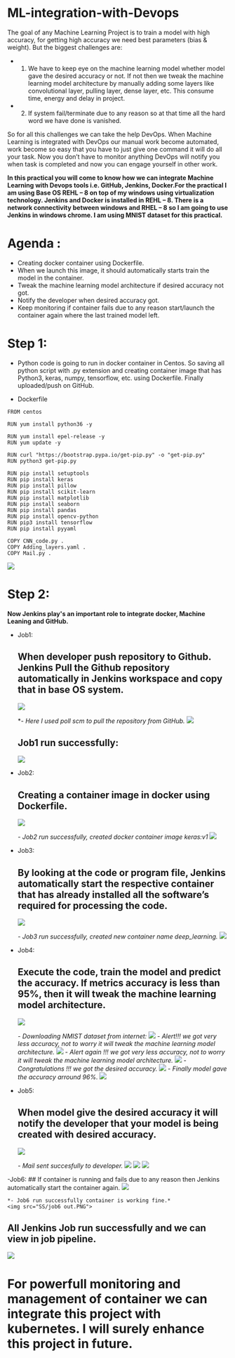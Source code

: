 # ML-integration-with-Devops

The goal of any Machine Learning Project is to train a model with high accuracy, for getting high accuracy we need best parameters (bias & weight). But the biggest challenges are:

- 1.	We have to keep eye on the machine learning model whether model gave the desired accuracy or not. If not then we tweak the machine learning model architecture by manually adding some layers like convolutional layer, pulling layer, dense layer, etc. This consume time, energy and delay in project.
- 2.  If system fail/terminate due to any reason so at that time all the hard word we have done is vanished.

So for all this challenges we can take the help DevOps. When Machine Learning is integrated with DevOps our manual work become automated, work become so easy that you have to just give one command it will do all your task. Now you don’t have to monitor anything DevOps will notify you when task is completed and now you can engage yourself in other work.

**In this practical you will come to know how we can integrate Machine Learning with Devops tools i.e. GitHub, Jenkins, Docker.For the practical I am using Base OS REHL – 8 on top of my windows using virtualization technology. Jenkins and Docker is installed in REHL – 8. There is a network connectivity between windows and RHEL – 8 so I am going to use Jenkins in windows chrome. I am using MNIST dataset for this practical.**




# Agenda : 
-	Creating docker container using Dockerfile. 
-	When we launch this image, it should automatically starts train the model in the container.
-	Tweak the machine learning model architecture if desired accuracy not got.
-	Notify the developer when desired accuracy got.
-	Keep monitoring if container fails due to any reason start/launch the container again where the last trained model left.


# Step 1:
- Python code is going to run in docker container in Centos. So saving all python script with .py extension and creating container image that has Python3, keras, numpy, tensorflow, etc. using Dockerfile. Finally uploaded/push on GitHub.

- Dockerfile
```
FROM centos

RUN yum install python36 -y

RUN yum install epel-release -y
RUN yum update -y

RUN curl "https://bootstrap.pypa.io/get-pip.py" -o "get-pip.py"
RUN python3 get-pip.py

RUN pip install setuptools
RUN pip install keras
RUN pip install pillow
RUN pip install scikit-learn
RUN pip install matplotlib
RUN pip install seaborn
RUN pip install pandas
RUN pip install opencv-python
RUN pip3 install tensorflow
RUN pip install pyyaml

COPY CNN_code.py .
COPY Adding_layers.yaml .
COPY Mail.py .
```



![](SS/git.PNG)



# Step 2:
**Now Jenkins play's an important role to integrate docker, Machine Leaning and GitHub.**
 - Job1:
    ## When developer push repository to Github. Jenkins Pull the Github repository automatically in Jenkins workspace and copy that in base OS system. 


    ![](SS/Job1a.PNG)


    **- Here I used poll scm to pull the repository from GitHub.*
    <img src="SS/job1b.PNG">


    ## Job1 run successfully: 
    <img src="SS/job1 out.PNG">



 - Job2:
    ## Creating a container image in docker using Dockerfile.
    <img src="SS/job2.PNG">


    *- Job2 run successfully, created docker container image keras:v1*
    <img src="SS/job2 out.PNG">
      
 - Job3:
    ## By looking at the code or program file, Jenkins automatically start the respective container that has already installed all the software’s required for processing the code.
    <img src="SS/job3.PNG">
    
    
    
    *- Job3 run successfully, created new container name deep_learning.*
    <img src="SS/job3 out.PNG">
 
 
 

 - Job4:
    ## Execute the code, train the model and predict the accuracy. If metrics accuracy is less than 95%, then it will tweak the machine learning model architecture.
    <img src="SS/job4.PNG">
    
    *- Downloading NMIST dataset from internet:*
    <img src="SS/job4 out1.PNG">
    *- Alert!!! we got very less accuracy, not to worry it will tweak the machine learning model architecture.*
    <img src="SS/job4 out2.PNG">
    *- Alert again !!! we got very less accuracy, not to worry it will tweak the machine learning model architecture.*
    <img src="SS/job4 out3.PNG">
    *- Congratulations !!! we got the desired accuracy.*
    <img src="SS/job4 out4.PNG">
    *- Finally model gave the accuracy arround 96%.*
     <img src="SS/job4 out5.PNG">


 - Job5:
    ## When model give the desired accuracy it will notify the developer that your model is being created with desired accuracy.
    <img src="SS/job5.PNG">
    
    *- Mail sent succesfully to developer.*
    <img src="SS/job5 out.PNG">
    <img src="SS/mail.PNG">
    <img src="SS/MAIL OUT.PNG">
    
 -Job6:
    ## If container is running and fails due to any reason then Jenkins automatically start the container again.
    <img src="SS/job6.PNG">
  
    *- Job6 run successfully container is working fine.*
    <img src="SS/job6 out.PNG">


## All Jenkins Job run successfully and we can view in job pipeline.
<img src="SS/pipeline all run succesfully.PNG">




# For powerfull monitoring and management of container we can integrate this project with kubernetes. I will surely enhance this project in future.
